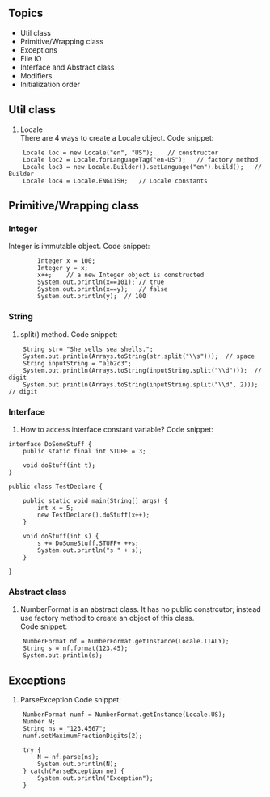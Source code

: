 ## Topics 
* Util class
* Primitive/Wrapping class
* Exceptions
* File IO
* Interface and Abstract class
* Modifiers
* Initialization order

## Util class
1. Locale  
There are 4 ways to create a Locale object. 
Code snippet: 
```
	Locale loc = new Locale("en", "US");	// constructor
	Locale loc2 = Locale.forLanguageTag("en-US");	// factory method
	Locale loc3 = new Locale.Builder().setLanguage("en").build();	// Builder
	Locale loc4 = Locale.ENGLISH;	// Locale constants
```

## Primitive/Wrapping class
### Integer
Integer is immutable object. 
Code snippet: 
```
		Integer x = 100;
		Integer y = x;
		x++;    // a new Integer object is constructed 
		System.out.println(x==101);	// true
		System.out.println(x==y);	// false
		System.out.println(y);	// 100
```

### String 
1. split() method. 
Code snippet: 
```
    String str= "She sells sea shells.";
    System.out.println(Arrays.toString(str.split("\\s")));	// space
    String inputString = "a1b2c3";
    System.out.println(Arrays.toString(inputString.split("\\d")));	// digit
    System.out.println(Arrays.toString(inputString.split("\\d", 2)));	// digit
```

### Interface
1. How to access interface constant variable?
Code snippet: 
```
interface DoSomeStuff {
	public static final int STUFF = 3;
	
	void doStuff(int t);
}

public class TestDeclare {

	public static void main(String[] args) {
		int x = 5;
		new TestDeclare().doStuff(x++);
	}
	
	void doStuff(int s) {
		s += DoSomeStuff.STUFF+ ++s;
		System.out.println("s " + s);
	}

}
```

### Abstract class
1. NumberFormat is an abstract class. It has no public constrcutor; instead use factory method to create an object of this class.   
Code snippet: 
```
	NumberFormat nf = NumberFormat.getInstance(Locale.ITALY);
	String s = nf.format(123.45);
	System.out.println(s);
```

## Exceptions
1. ParseException
Code snippet: 
```
	NumberFormat numf = NumberFormat.getInstance(Locale.US);
	Number N;
	String ns = "123.4567";
	numf.setMaximumFractionDigits(2);
		
	try {
		N = nf.parse(ns);
		System.out.println(N);
	} catch(ParseException ne) {
		System.out.println("Exception");
	}
```
